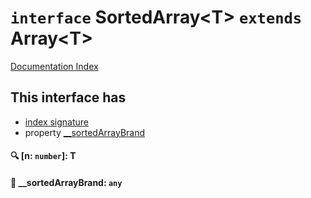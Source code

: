 # `interface` SortedArray\<T> `extends` Array\<T>

[Documentation Index](../README.md)

## This interface has

- [index signature](#-n-number-t)
- property [ \_\_sortedArrayBrand](#--__sortedarraybrand-any)


#### 🔍 [n: `number`]: T



#### 📄  \_\_sortedArrayBrand: `any`




